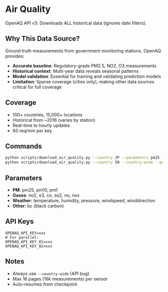 # Air Quality

OpenAQ API v3. Downloads ALL historical data (ignores date filters).

## Why This Data Source?

Ground truth measurements from government monitoring stations. OpenAQ provides:
- **Accurate baseline**: Regulatory-grade PM2.5, NO2, O3 measurements
- **Historical context**: Multi-year data reveals seasonal patterns
- **Model validation**: Essential for training and validating prediction models
- **Limitation**: Sparse coverage (cities only), making other data sources critical for full coverage

## Coverage
- 100+ countries, 15,000+ locations
- Historical from ~2016 (varies by station)
- Real-time to hourly updates
- 60 req/min per key

## Commands

```bash
python scripts/download_air_quality.py --country JP --parameters pm25 --max-locations 10 --country-wide
python scripts/download_air_quality.py --country IN --country-wide --parallel  # Multiple API keys
```

## Parameters

- **PM**: pm25, pm10, pm1
- **Gases**: no2, o3, co, so2, no, nox
- **Weather**: temperature, humidity, pressure, windspeed, winddirection
- **Other**: bc (black carbon)

## API Keys

```env
OPENAQ_API_KEY=xxx
# For parallel:
OPENAQ_API_KEY_01=xxx
OPENAQ_API_KEY_02=xxx
```

## Notes
- Always use `--country-wide` (API bug)
- Max 16 pages (16k measurements) per sensor
- Auto-resumes from checkpoint